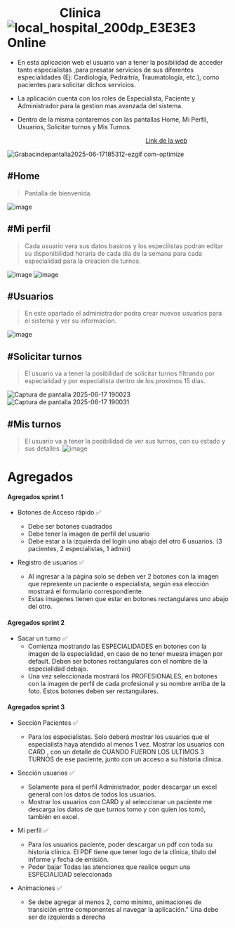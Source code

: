 


# &nbsp; &nbsp;  &nbsp;  &nbsp;  &nbsp;  &nbsp;  &nbsp;  &nbsp;  &nbsp; Clinica  &nbsp; &nbsp;  ![local_hospital_200dp_E3E3E3](https://github.com/user-attachments/assets/b3a4022d-2289-4a3c-8a38-ef7f2a91abee)  &nbsp; &nbsp; Online



- En esta aplicacion web el usuario van a tener la posibilidad de acceder tanto especialistas ,para presatar servicios
 de sus diferentes especialidades (Ej: Cardiología, Pedraitría, Traumatología, etc.), como pacientes para solicitar dichos servicios. <br/> 

- La aplicación cuenta con los roles de Especialista, Paciente y Administrador para la gestion mas avanzada del sistema.  <br/>

- Dentro de la misma contaremos con las pantallas Home, Mi Perfil, Usuarios, Solicitar turnos y Mis Turnos. <br/>

 &nbsp; &nbsp;  &nbsp;  &nbsp;  &nbsp;  &nbsp;  &nbsp;  &nbsp;  &nbsp;  &nbsp; &nbsp;  &nbsp;  &nbsp;  &nbsp;  &nbsp;  &nbsp;  &nbsp;  &nbsp;  &nbsp; &nbsp;  &nbsp;  &nbsp;  &nbsp;  &nbsp;  &nbsp;  &nbsp;  &nbsp; &nbsp; &nbsp;  &nbsp;  &nbsp;  &nbsp;  &nbsp;  &nbsp;  &nbsp;  &nbsp; &nbsp; &nbsp;  &nbsp;  &nbsp; 
 [Link de la web](https://clinicaonline-27fd8.web.app/)


![Grabacindepantalla2025-06-17185312-ezgif com-optimize](https://github.com/user-attachments/assets/c85e6b43-cedb-4682-9828-461d9dbfe3bb)


## #Home
> Pantalla de bienvenida.


![image](https://github.com/user-attachments/assets/512b1dd2-5702-4a94-a33e-2c678a696c58)

## #Mi perfil
> Cada usuario vera sus datos basicos y los especilistas podran editar su disponibilidad horaria de cada dia de la semana para cada especialidad
para la creacion de turnos.


![image](https://github.com/user-attachments/assets/68717ee7-1b64-4906-b2d4-52241380358a)
![image](https://github.com/user-attachments/assets/4018535c-caaa-4183-87f7-e7f62a7423a6)


## #Usuarios
> En este apartado el administrador podra crear nuevos usuarios para el sistema y ver su informacion.


![image](https://github.com/user-attachments/assets/e172e84f-63af-4961-8bc0-905c17ef0a68)

## #Solicitar turnos
> El usuario va a tener la posibilidad de solicitar turnos filtrando por especialidad y por especialista dentro de los proximos 15 días.


![Captura de pantalla 2025-06-17 190023](https://github.com/user-attachments/assets/b533b9d6-d4c0-4c28-856a-0e2ae21b91e6)
![Captura de pantalla 2025-06-17 190031](https://github.com/user-attachments/assets/38104e68-be6f-466d-a956-95e57a582739)


## #Mis turnos
> El usuario va a tener la posibilidad de ver sus turnos, con su estado y sus detalles.
![image](https://github.com/user-attachments/assets/7c18ef44-c3dc-4759-b989-4b2c205d272d)







# Agregados


#### Agregados sprint 1

* Botones de Acceso rápido ✅
    - Debe ser botones cuadrados
    - Debe tener la imagen de perfil del usuario
    - Debe estar a la izquierda del login uno abajo del otro 6 usuarios. (3 pacientes, 2 especialistas, 1 admin)

* Registro de usuarios ✅
    - Al ingresar a la página solo se deben ver 2 botones con la imagen que represente un paciente o especialista, según esa elección mostrará el formulario correspondiente.
    - Estas imagenes tienen que estar en botones rectangulares uno abajo del otro.


#### Agregados sprint 2
* Sacar un turno ✅
    - Comienza mostrando las ESPECIALIDADES en botones con la imagen de la especialidad, en caso de no tener muesra imagen por default. Deben ser botones rectangulares con el nombre de la especialidad debajo. 
    - Una vez seleccionada mostrará los PROFESIONALES, en botones con la imagen de perfil de cada profesional y su nombre arriba de la foto. Estos botones deben ser rectangulares.


#### Agregados sprint 3
* Sección Pacientes ✅
    - Para los especialistas. Solo deberá mostrar los usuarios que el especialista haya atendido al menos 1 vez. Mostrar los usuarios con CARD , con un detalle de CUANDO FUERON LOS ULTIMOS 3 TURNOS de ese paciente, junto con un acceso a su historia clinica.

* Sección usuarios ✅
    - Solamente para el perfil Administrador, poder descargar un excel general con los datos de todos los usuarios. 
    - Mostrar los usuarios con CARD y al seleccionar un paciente me descarga los datos de que turnos tomo y con quien los tomó, también en excel.

* Mi perfil	✅
    - Para los usuarios paciente, poder descargar un pdf con toda su historia clínica. El PDF tiene que tener logo de la clínica, título del informe y fecha de emisión.
    - Poder bajar Todas las atenciones que realice segun una ESPECIALIDAD seleccionada

* Animaciones ✅
    - Se debe agregar al menos 2, como mínimo, animaciones de transición entre componentes al navegar la aplicación."	Una debe ser de izquierda a derecha